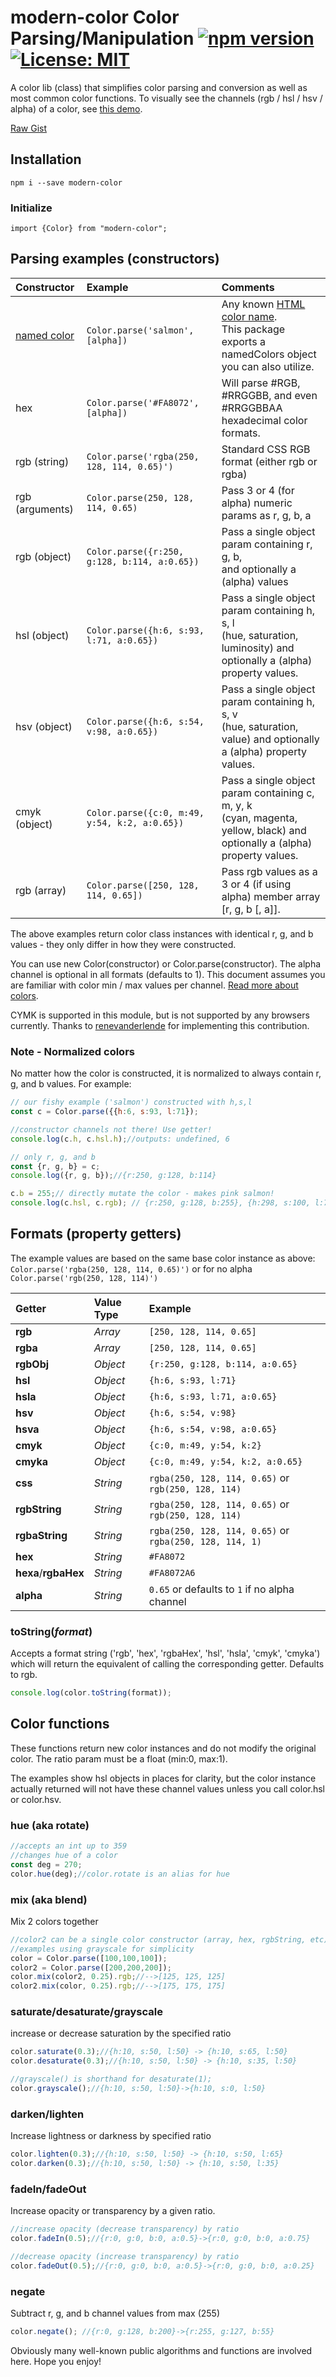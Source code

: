 # modern-color Color Parsing/Manipulation  [![npm version](https://badge.fury.io/js/modern-color.svg)](https://badge.fury.io/js/modern-color) [![License: MIT](https://img.shields.io/badge/License-MIT-yellow.svg)](https://opensource.org/licenses/MIT)

A color lib (class) that simplifies color parsing and conversion as well as most common color functions. To visually see the channels (rgb / hsl / hsv / alpha) of a color, see [this demo](https://thewebkid.com/modules/v-cpicker).

[Raw Gist](https://gist.github.com/thewebkid/e3a1c969564256aeaf6f5137d03fa401)

## Installation
    npm i --save modern-color

### Initialize
    import {Color} from "modern-color";

## Parsing examples (constructors)

| Constructor    | Example    | Comments                                                |
|:---------------|:-----------|:--------------------------------------------------------|
| [named color](https://www.w3schools.com/colors/colors_names.asp) | `Color.parse('salmon', [alpha])`  | Any known [HTML color name](https://www.w3schools.com/colors/colors_names.asp). <br>This package exports a namedColors object you can also utilize. |
| hex | `Color.parse('#FA8072', [alpha])` | Will parse #RGB, #RRGGBB, and even #RRGGBBAA hexadecimal color formats.|
| rgb (string) | `Color.parse('rgba(250, 128, 114, 0.65)')` | Standard CSS RGB format (either rgb or rgba) |
| rgb (arguments) | `Color.parse(250, 128, 114, 0.65)` | Pass 3 or 4 (for alpha) numeric params as r, g, b, a |
| rgb (object) | `Color.parse({r:250, g:128, b:114, a:0.65})` | Pass a single object param containing r, g, b, <br>and optionally a (alpha) values |
| hsl (object) | `Color.parse({h:6, s:93, l:71, a:0.65})` | Pass a single object param containing h, s, l <br>(hue, saturation, luminosity) and optionally a (alpha) property values.  |
| hsv (object) | `Color.parse({h:6, s:54, v:98, a:0.65})` | Pass a single object param containing h, s, v <br>(hue, saturation, value) and optionally a (alpha) property values.  |
| cmyk (object) | `Color.parse({c:0, m:49, y:54, k:2, a:0.65})` | Pass a single object param containing c, m, y, k <br>(cyan, magenta, yellow, black) and optionally a (alpha) property values.  |
| rgb (array) | `Color.parse([250, 128, 114, 0.65])` | Pass rgb values as a 3 or 4 (if using alpha) member array [r, g, b [, a]].  |

The above examples return color class instances with identical r, g, and b values - they only differ in how they were constructed.

You can use new Color(constructor) or Color.parse(constructor). The alpha channel is optional in all formats (defaults to 1). This document assumes you are familiar with color min / max values per channel. [Read more about colors](https://www.w3schools.com/css/css3_colors.asp).

CYMK is supported in this module, but is not supported by any browsers currently. Thanks to [renevanderlende](https://github.com/renevanderlende) for implementing this contribution.

### Note - Normalized colors
No matter how the color is constructed, it is normalized to always contain r, g, and b values. For example:

```javascript
// our fishy example ('salmon') constructed with h,s,l
const c = Color.parse({{h:6, s:93, l:71});

//constructor channels not there! Use getter!
console.log(c.h, c.hsl.h);//outputs: undefined, 6

// only r, g, and b
const {r, g, b} = c;
console.log({r, g, b});//{r:250, g:128, b:114}

c.b = 255;// directly mutate the color - makes pink salmon!
console.log(c.hsl, c.rgb); // {r:250, g:128, b:255}, {h:298, s:100, l:75}
 ```

## Formats (property getters)
The example values are based on the same base color instance as above: `Color.parse('rgba(250, 128, 114, 0.65)')` or for no alpha `Color.parse('rgb(250, 128, 114)')`

| Getter               | Value Type | Example                                                 |
|:---------------------|:-----------|:--------------------------------------------------------|
| **rgb**              | _Array_    | `[250, 128, 114, 0.65]`                                 |
| **rgba**             | _Array_    | `[250, 128, 114, 0.65]`                                 |
| **rgbObj**           | _Object_   | `{r:250, g:128, b:114, a:0.65}`                         |
| **hsl**              | _Object_   | `{h:6, s:93, l:71}`                                     |
| **hsla**             | _Object_   | `{h:6, s:93, l:71, a:0.65}`                             |
| **hsv**              | _Object_   | `{h:6, s:54, v:98}`                                     |
| **hsva**             | _Object_   | `{h:6, s:54, v:98, a:0.65}`                             |
| **cmyk**             | _Object_   | `{c:0, m:49, y:54, k:2}`                                |
| **cmyka**            | _Object_   | `{c:0, m:49, y:54, k:2, a:0.65}`                        |
| **css**              | _String_   | `rgba(250, 128, 114, 0.65)` or `rgb(250, 128, 114)`     |
| **rgbString**        | _String_   | `rgba(250, 128, 114, 0.65)` or `rgb(250, 128, 114)`     |
| **rgbaString**       | _String_   | `rgba(250, 128, 114, 0.65)` or `rgba(250, 128, 114, 1)` |
| **hex**              | _String_   | `#FA8072`                                               |
| **hexa**/**rgbaHex** | _String_   | `#FA8072A6`                                             |
| **alpha**            | _String_   | `0.65` or defaults to `1` if no alpha channel           |


### toString(_format_)
Accepts a format string ('rgb', 'hex', 'rgbaHex', 'hsl', 'hsla', 'cmyk', 'cmyka') which will return the equivalent of calling the corresponding getter. Defaults to rgb.
```javascript
console.log(color.toString(format));

```

## Color functions
These functions return new color instances and do not modify the original color. The ratio param must be a float (min:0, max:1).

The examples show hsl objects in places for clarity, but the color instance actually returned will not have these channel values unless you call color.hsl or color.hsv.

### hue (aka rotate)
```javascript
//accepts an int up to 359
//changes hue of a color
const deg = 270;
color.hue(deg);//color.rotate is an alias for hue
```

### mix (aka blend)
Mix 2 colors together
```javascript
//color2 can be a single color constructor (array, hex, rgbString, etc)
//examples using grayscale for simplicity
color = Color.parse([100,100,100]);
color2 = Color.parse([200,200,200]);
color.mix(color2, 0.25).rgb;//-->[125, 125, 125]
color2.mix(color, 0.25).rgb;//-->[175, 175, 175]
```
### saturate/desaturate/grayscale
increase or decrease saturation by the specified ratio
```javascript
color.saturate(0.3);//{h:10, s:50, l:50} -> {h:10, s:65, l:50}
color.desaturate(0.3);//{h:10, s:50, l:50} -> {h:10, s:35, l:50}

//grayscale() is shorthand for desaturate(1);
color.grayscale();//{h:10, s:50, l:50}->{h:10, s:0, l:50}
```

### darken/lighten
Increase lightness or darkness by specified ratio
```javascript
color.lighten(0.3);//{h:10, s:50, l:50} -> {h:10, s:50, l:65}
color.darken(0.3);//{h:10, s:50, l:50} -> {h:10, s:50, l:35}
```
### fadeIn/fadeOut
Increase opacity or transparency by a given ratio.
```javascript
//increase opacity (decrease transparency) by ratio
color.fadeIn(0.5);//{r:0, g:0, b:0, a:0.5}->{r:0, g:0, b:0, a:0.75}

//decrease opacity (increase transparency) by ratio
color.fadeOut(0.5);//{r:0, g:0, b:0, a:0.5}->{r:0, g:0, b:0, a:0.25}
```
### negate
Subtract r, g, and b channel values from max (255)
```javascript
color.negate(); //{r:0, g:128, b:200}->{r:255, g:127, b:55}
```

Obviously many well-known public algorithms and functions are involved here. Hope you enjoy!
